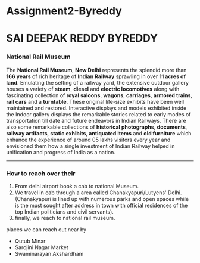 # Assignment2-Byreddy
# SAI DEEPAK REDDY BYREDDY
### National Rail Museum

The **National Rail Museum**, **New Delhi** represents the splendid more than **166 years** of rich heritage of **Indian Railway** sprawling in over **11 acres of land**. Emulating the setting of a railway yard, the extensive outdoor gallery houses a variety of **steam**, **diesel** and **electric locomotives** along with fascinating collection of **royal saloons**, **wagons**, **carriages**, **armored trains**, **rail cars** and a **turntable**. These original life-size exhibits have been well maintained and restored. Interactive displays and models exhibited inside the Indoor gallery displays the remarkable stories related to early modes of transportation till date and future endeavors in Indian Railways. There are also some remarkable collections of **historical photographs**, **documents**, **railway artifacts**, **static exhibits**, **antiquated items** and **old furniture** which enhance the experience of around 05 lakhs visitors every year and envisioned them how a single investment of Indian Railway helped in unification and progress of India as a nation.

---
### How to reach over their
 1. From delhi airport book a cab to national Museum.
 1. We travel in cab through a area called Chanakyapuri/Lutyens' Delhi. (Chanakyapuri is lined up with numerous parks and open spaces while is the must sought after address in town with official residences of the top Indian politicians and civil servants).
 1. finally, we reach to national rail museum.

places we can reach out near by

* Qutub Minar
* Sarojini Nagar Market
* Swaminarayan Akshardham
